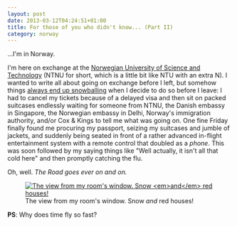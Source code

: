 ```yaml
---
layout: post
date: 2013-03-12T04:24:51+01:00
title: For those of you who didn't know... (Part II)
category: norway
---
```


...I'm in Norway.

I'm here on exchange at the [Norwegian University of Science and Technology][ntnu] (NTNU for short, which is a little bit like NTU with an extra N). I wanted to write all about going on exchange before I left, but somehow things [always end up snowballing][1] when I decide to do so before I leave: I had to cancel my tickets because of a delayed visa and then sit on packed suitcases endlessly waiting for someone from NTNU, the Danish embassy in Singapore, the Norwegian embassy in Delhi, Norway's immigration authority, and/or Cox & Kings to tell me what was going on. One fine Friday finally found me procuring my passport, seizing my suitcases and jumble of jackets, and suddenly being seated in front of a rather advanced in-flight entertainment system with a remote control that doubled as a *phone*. This was soon followed by my saying things like "Well actually, it isn't all that cold here" and then promptly catching the flu.

Oh, well. *The Road goes ever on and on.*

<figure>
	<a rel="lightbox" href="https://lh4.googleusercontent.com/-6UxNcZcUrwU/UT6nRbCcjXI/AAAAAAAAAeg/plXoc9BlV1c/s1200/2007-02-06%252021.57.17.jpg">
		<img src="https://lh4.googleusercontent.com/-6UxNcZcUrwU/UT6nRbCcjXI/AAAAAAAAAeg/plXoc9BlV1c/s1200/2007-02-06%252021.57.17.jpg" alt="The view from my room's window. Snow <em>and</em> red houses!">
	</a>
	<figcaption>The view from my room's window. Snow <em>and</em> red houses!</figcaption>
</figure>

**PS**: Why does time fly so fast?

[ntnu]: http://www.ntnu.edu/
[1]: http://blog.sahil.me/posts/for-those-of-you-who-didnt-know/
